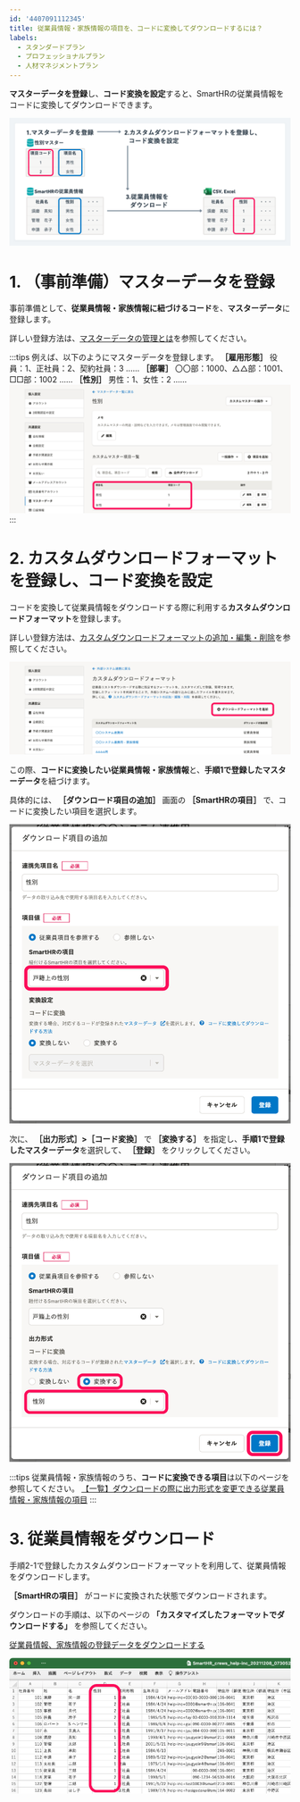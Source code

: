 ```yaml
---
id: '4407091112345'
title: 従業員情報・家族情報の項目を、コードに変換してダウンロードするには？
labels:
  - スタンダードプラン
  - プロフェッショナルプラン
  - 人材マネジメントプラン
---
```

**マスターデータを登録**し、**コード変換を設定**すると、SmartHRの従業員情報をコードに変換してダウンロードできます。

![](./Group_68.png)

# 1\. （事前準備）マスターデータを登録

事前準備として、**従業員情報・家族情報に紐づけるコード**を、**マスターデータ**に登録します。

詳しい登録方法は、[マスターデータの管理とは](https://knowledge.smarthr.jp/hc/ja/articles/4408180124953/)を参照してください。

:::tips
例えば、以下のようにマスターデータを登録します。
 **［雇用形態］** 役員：1、正社員：2、契約社員：3 ......
 **［部署］** 〇〇部：1000、△△部：1001、□□部：1002 ......
 **［性別］** 男性：1、女性：2 ......
![](./Slice_55.png)
:::

# 2\. カスタムダウンロードフォーマットを登録し、コード変換を設定

コードを変換して従業員情報をダウンロードする際に利用する**カスタムダウンロードフォーマット**を登録します。

詳しい登録方法は、[カスタムダウンロードフォーマットの追加・編集・削除](https://knowledge.smarthr.jp/hc/ja/articles/4404850299289)を参照してください。

![](./Slice_47.png)

この際、**コードに変換したい従業員情報・家族情報**と、**手順1で登録したマスターデータ**を紐づけます。

具体的には、 **［ダウンロード項目の追加］** 画面の **［SmartHRの項目］** で、コードに変換したい項目を選択します。

![](./Slice_58.png)

次に、 **［出力形式］>［コード変換］** で **［変換する］** を指定し、**手順1で登録したマスターデータ**を選択して、 **［登録］** をクリックしてください。

![](./Slice_59.png)

:::tips
従業員情報・家族情報のうち、**コードに変換できる項目**は以下のページを参照してください。
[【一覧】ダウンロードの際に出力形式を変更できる従業員情報・家族情報の項目](https://knowledge.smarthr.jp/hc/ja/articles/4412174492825)
:::

# 3\. 従業員情報をダウンロード

手順2-1で登録したカスタムダウンロードフォーマットを利用して、従業員情報をダウンロードします。

 **［SmartHRの項目］** がコードに変換された状態でダウンロードされます。

ダウンロードの手順は、以下のページの **「カスタマイズしたフォーマットでダウンロードする」** を参照してください。

[従業員情報、家族情報の登録データをダウンロードする](https://knowledge.smarthr.jp/hc/ja/articles/360026106394)

![](./Slice_39.png)
